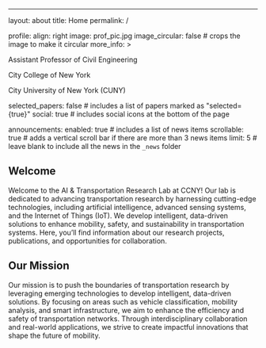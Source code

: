 ---
layout: about
title: Home
permalink: /

profile:
  align: right
  image: prof_pic.jpg
  image_circular: false # crops the image to make it circular
  more_info: >
    <p>Assistant Professor of Civil Engineering</p>
    <p>City College of New York</p>
    <p>City University of New York (CUNY)</p>

selected_papers: false # includes a list of papers marked as "selected={true}"
social: true # includes social icons at the bottom of the page

announcements:
  enabled: true # includes a list of news items
  scrollable: true # adds a vertical scroll bar if there are more than 3 news items
  limit: 5 # leave blank to include all the news in the `_news` folder


## Welcome
Welcome to the AI & Transportation Research Lab at CCNY! Our lab is dedicated to advancing transportation research by harnessing cutting-edge technologies, including artificial intelligence, advanced sensing systems, and the Internet of Things (IoT). We develop intelligent, data-driven solutions to enhance mobility, safety, and sustainability in transportation systems. Here, you’ll find information about our research projects, publications, and opportunities for collaboration.

## Our Mission
Our mission is to push the boundaries of transportation research by leveraging emerging technologies to develop intelligent, data-driven solutions. By focusing on areas such as vehicle classification, mobility analysis, and smart infrastructure, we aim to enhance the efficiency and safety of transportation networks. Through interdisciplinary collaboration and real-world applications, we strive to create impactful innovations that shape the future of mobility.
